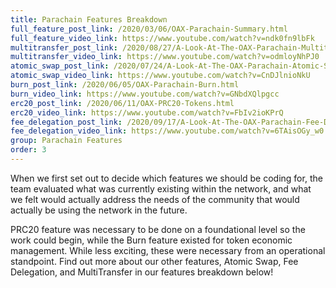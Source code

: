 ```yaml
---
title: Parachain Features Breakdown
full_feature_post_link: /2020/03/06/OAX-Parachain-Summary.html
full_feature_video_link: https://www.youtube.com/watch?v=ndk0fn9lbFk
multitransfer_post_link: /2020/08/27/A-Look-At-The-OAX-Parachain-Multitransfer-Feature.html
multitransfer_video_link: https://www.youtube.com/watch?v=odmloyNhPJ0
atomic_swap_post_link: /2020/07/24/A-Look-At-The-OAX-Parachain-Atomic-Swap.html
atomic_swap_video_link: https://www.youtube.com/watch?v=CnDJlnioNkU
burn_post_link: /2020/06/05/OAX-Parachain-Burn.html
burn_video_link: https://www.youtube.com/watch?v=GNbdXQlpgcc
erc20_post_link: /2020/06/11/OAX-PRC20-Tokens.html
erc20_video_link: https://www.youtube.com/watch?v=FbIv2ioKPrQ
fee_delegation_post_link: /2020/09/17/A-Look-At-The-OAX-Parachain-Fee-Delegation-Feature.html
fee_delegation_video_link: https://www.youtube.com/watch?v=6TAisOGy_w0
group: Parachain Features
order: 3
---
```

When we first set out to decide which features we should be coding for, the team evaluated what was currently existing within the network, and what we felt would actually address the needs of the community that would actually be using the network in the future.

PRC20 feature was necessary to be done on a foundational level so the work could begin, while the Burn feature existed for token economic management. While less exciting, these were necessary from an operational standpoint. Find out more about our other features, Atomic Swap, Fee Delegation, and MultiTransfer in our features breakdown below!
